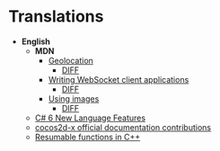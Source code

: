 Translations
====

* __English__
  * __MDN__
    * [Geolocation](https://developer.mozilla.org/ko/docs/Web/API/Geolocation)
      * [DIFF](https://developer.mozilla.org/ko/docs/Web/API/Geolocation$compare?locale=ko&to=988767&from=756081)
    * [Writing WebSocket client applications](https://developer.mozilla.org/ko/docs/WebSockets/Writing_WebSocket_client_applications)
      * [DIFF](https://developer.mozilla.org/ko/docs/WebSockets/Writing_WebSocket_client_applications$compare?locale=ko&to=988701&from=794411)
    * [Using images](https://developer.mozilla.org/ko/docs/Canvas_tutorial/Using_images)
      * [DIFF](https://developer.mozilla.org/ko/docs/Canvas_tutorial/Using_images$compare?locale=ko&to=988781&from=988773)
  * [C# 6 New Language Features](https://github.com/pjc0247/KR_New_Language_Features_in_CSharp_6)
  * [cocos2d-x official documentation contributions](https://github.com/pjc0247/cocos-docs)
  * [Resumable functions in C++](http://pjc0247.blog.me/220402031455)
